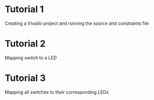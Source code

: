 # Tutorial 1
Creating a Vivado project and running the source and constraints file

# Tutorial 2
Mapping switch to a LED

# Tutorial 3
Mapping all switches to their corresponding LEDs

